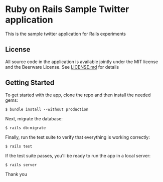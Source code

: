 # Ruby on Rails Sample Twitter application

This is the sample twitter application for Rails experiments

## License

All source code in the application is available jointly under the MIT license and
the Beerware License. See [LICENSE.md](LICENSE.md) for details

## Getting Started

To get started with the app, clone the repo and then install the needed gems:
```
$ bundle install --without production
```
Next, migrate the database:
```
$ rails db:migrate
```
Finally, run the test suite to verify that everything is working correctly:
```
$ rails test
```
If the test suite passes, you'll be ready to run the app in a local server:
```
$ rails server
```
Thank you
